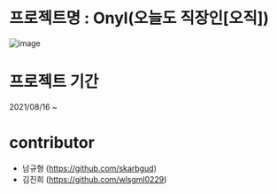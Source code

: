 <h1><strong>프로젝트명 : Onyl(오늘도 직장인[오직])</strong></h1>

![image](https://user-images.githubusercontent.com/54926902/132117682-97e75942-45e4-4638-9ac2-6e93595389e7.png)

# 프로젝트 기간
2021/08/16 ~ 

# contributor
- 남규형 (https://github.com/skarbgud)
- 김진희 (https://github.com/wlsgml0229)

